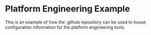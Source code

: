 # Platform Engineering Example
This is an example of how the .github repository can be used to house configuration information for the platform engineering tools.
